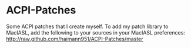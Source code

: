 # ACPI-Patches

Some ACPI patches that I create myself. To add my patch library to MacIASL, add the following to your sources
in your MacIASL preferences: http://raw.github.com/haimann951/ACPI-Patches/master

